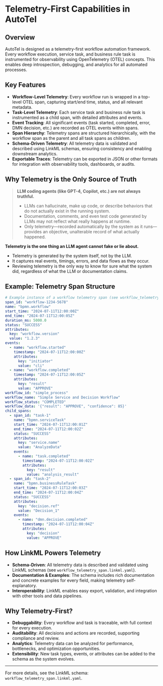 # Telemetry-First Capabilities in AutoTel

## Overview

AutoTel is designed as a telemetry-first workflow automation framework. Every workflow execution, service task, and business rule task is instrumented for observability using OpenTelemetry (OTEL) concepts. This enables deep introspection, debugging, and analytics for all automated processes.

## Key Features

- **Workflow-Level Telemetry**: Every workflow run is wrapped in a top-level OTEL span, capturing start/end time, status, and all relevant metadata.
- **Task-Level Telemetry**: Each service task and business rule task is instrumented as a child span, with detailed attributes and events.
- **Event Tracking**: All significant events (task started, completed, error, DMN decision, etc.) are recorded as OTEL events within spans.
- **Span Hierarchy**: Telemetry spans are structured hierarchically, with the workflow span as the parent and all task spans as children.
- **Schema-Driven Telemetry**: All telemetry data is validated and described using LinkML schemas, ensuring consistency and enabling downstream analytics.
- **Exportable Traces**: Telemetry can be exported in JSON or other formats for integration with observability tools, dashboards, or audits.

## Why Telemetry is the Only Source of Truth

> **LLM coding agents (like GPT-4, Copilot, etc.) are not always truthful.**
>
> - LLMs can hallucinate, make up code, or describe behaviors that do not actually exist in the running system.
> - Documentation, comments, and even test code generated by LLMs may not reflect what really happens at runtime.
> - Only telemetry—recorded automatically by the system as it runs—provides an objective, unalterable record of what actually happened.

**Telemetry is the one thing an LLM agent cannot fake or lie about.**

- Telemetry is generated by the system itself, not by the LLM.
- It captures real events, timings, errors, and data flows as they occur.
- Reviewing telemetry is the only way to know for sure what the system did, regardless of what the LLM or documentation claims.

## Example: Telemetry Span Structure

```yaml
# Example instance of a workflow telemetry span (see workflow_telemetry_span.linkml.yaml)
span_id: "workflow-1234-5678"
name: "bpmn.workflow"
start_time: "2024-07-11T12:00:00Z"
end_time: "2024-07-11T12:00:05Z"
duration_ms: 5000.0
status: "SUCCESS"
attributes:
  key: "workflow.version"
  value: "1.2.3"
events:
  - name: "workflow.started"
    timestamp: "2024-07-11T12:00:00Z"
    attributes:
      key: "initiator"
      value: "cli"
  - name: "workflow.completed"
    timestamp: "2024-07-11T12:00:05Z"
    attributes:
      key: "result"
      value: "APPROVE"
workflow_id: "simple_process"
workflow_name: "Simple Service and Decision Workflow"
workflow_status: "COMPLETED"
workflow_data: '{"result": "APPROVE", "confidence": 85}'
child_spans:
  - span_id: "task-1"
    name: "bpmn.serviceTask"
    start_time: "2024-07-11T12:00:01Z"
    end_time: "2024-07-11T12:00:02Z"
    status: "SUCCESS"
    attributes:
      key: "service.name"
      value: "AnalyzeData"
    events:
      - name: "task.completed"
        timestamp: "2024-07-11T12:00:02Z"
        attributes:
          key: "result"
          value: "analysis_result"
  - span_id: "task-2"
    name: "bpmn.businessRuleTask"
    start_time: "2024-07-11T12:00:03Z"
    end_time: "2024-07-11T12:00:04Z"
    status: "SUCCESS"
    attributes:
      key: "decision.ref"
      value: "Decision_1"
    events:
      - name: "dmn.decision.completed"
        timestamp: "2024-07-11T12:00:04Z"
        attributes:
          key: "decision"
          value: "APPROVE"
```

## How LinkML Powers Telemetry

- **Schema-Driven**: All telemetry data is described and validated using LinkML schemas (see `workflow_telemetry_span.linkml.yaml`).
- **Documentation & Examples**: The schema includes rich documentation and concrete examples for every field, making telemetry self-explanatory.
- **Interoperability**: LinkML enables easy export, validation, and integration with other tools and data pipelines.

## Why Telemetry-First?

- **Debuggability**: Every workflow and task is traceable, with full context for every execution.
- **Auditability**: All decisions and actions are recorded, supporting compliance and review.
- **Analytics**: Telemetry data can be analyzed for performance, bottlenecks, and optimization opportunities.
- **Extensibility**: New task types, events, or attributes can be added to the schema as the system evolves.

---

For more details, see the LinkML schema: `workflow_telemetry_span.linkml.yaml`. 